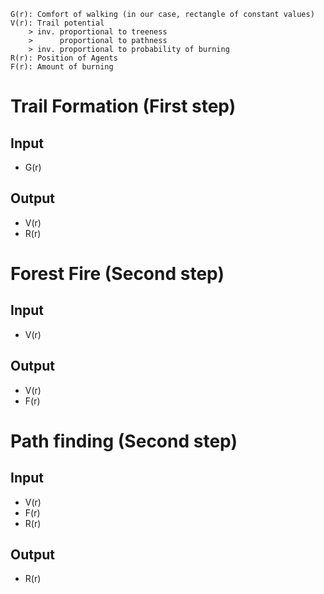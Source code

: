 	G(r): Comfort of walking (in our case, rectangle of constant values)
	V(r): Trail potential
		> inv. proportional to treeness
		>      proportional to pathness
		> inv. proportional to probability of burning
	R(r): Position of Agents
	F(r): Amount of burning

# Trail Formation (First step)
## Input
-	G(r)

## Output
-	V(r)
-	R(r)

# Forest Fire (Second step)
## Input
-	V(r)

## Output
-	V(r)
-	F(r)

# Path finding (Second step)
## Input
-	V(r)
-	F(r)
-	R(r)

## Output
-	R(r)
